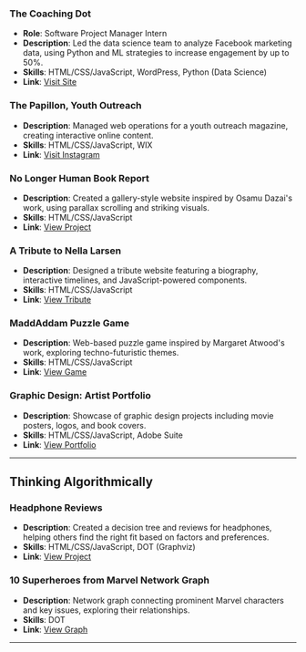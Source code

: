 ### The Coaching Dot

- **Role**: Software Project Manager Intern
- **Description**: Led the data science team to analyze Facebook marketing data, using Python and ML strategies to increase engagement by up to 50%.
- **Skills**: HTML/CSS/JavaScript, WordPress, Python (Data Science)
- **Link**: [Visit Site](http://www.thecoachingdot.com/)

### The Papillon, Youth Outreach

- **Description**: Managed web operations for a youth outreach magazine, creating interactive online content.
- **Skills**: HTML/CSS/JavaScript, WIX
- **Link**: [Visit Instagram](https://www.instagram.com/papillonyouth/?hl=en)

### No Longer Human Book Report

- **Description**: Created a gallery-style website inspired by Osamu Dazai's work, using parallax scrolling and striking visuals.
- **Skills**: HTML/CSS/JavaScript
- **Link**: [View Project](../personal_portfolio/bookreview.html)

### A Tribute to Nella Larsen

- **Description**: Designed a tribute website featuring a biography, interactive timelines, and JavaScript-powered components.
- **Skills**: HTML/CSS/JavaScript
- **Link**: [View Tribute](../personal_portfolio/nellaLarsen/index.html)

### MaddAddam Puzzle Game

- **Description**: Web-based puzzle game inspired by Margaret Atwood's work, exploring techno-futuristic themes.
- **Skills**: HTML/CSS/JavaScript
- **Link**: [View Game](../personal_portfolio/maddaddam/index.html)

### Graphic Design: Artist Portfolio

- **Description**: Showcase of graphic design projects including movie posters, logos, and book covers.
- **Skills**: HTML/CSS/JavaScript, Adobe Suite
- **Link**: [View Portfolio](../personal_portfolio/artist_portfolio/index.html)

---

## Thinking Algorithmically

### Headphone Reviews

- **Description**: Created a decision tree and reviews for headphones, helping others find the right fit based on factors and preferences.
- **Skills**: HTML/CSS/JavaScript, DOT (Graphviz)
- **Link**: [View Project](../personal_portfolio/headfi)

### 10 Superheroes from Marvel Network Graph

- **Description**: Network graph connecting prominent Marvel characters and key issues, exploring their relationships.
- **Skills**: DOT
- **Link**: [View Graph](https://sketchviz.com/@dcoder0111/14aaeb2b0b6818c29c5e4d6d1a4e26dd/c6264bfe390b2725bd40ea5756ae68fdbd9d7ba8)

---
